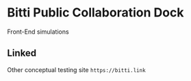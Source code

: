# Bitti Public Collaboration Dock

Front-End simulations

## Linked

Other conceptual testing site `https://bitti.link`